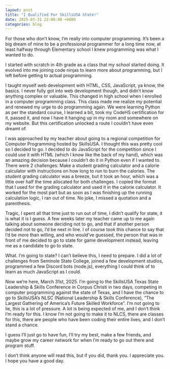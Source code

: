 ```yaml
---
layout: post
title: "I Qualified For SkillsUSA State!"
date: 2025-03-31 22:00:00 +0000
categories: blog
---
```


For those who don’t know, I’m really into computer programming. It’s been a big dream of mine to be a professional programmer for a long time now, at least halfway through Elementary school I knew programming was what I wanted to do.

I started with scratch in 4th grade as a class that my school started doing.
It evolved into me joining code ninjas to learn more about programming, but I left before getting to actual programming.

I taught myself web development with HTML, CSS, JavaScript, ya know, the basics.
I never fully got into web development though, and didn’t know anything complex or valuable.
This changed in high school when I enrolled in a computer programming class. This class made me realize my potential and renewed my urge to do programming again.
We were learning Python as per the standard course, I learned a bit, took my CodeHS certification for it, passed it, and now I have it hanging up in my room and somewhere on my website. But this certification unlocked a route I couldn’t have even dreamt of.

I was approached by my teacher about going to a regional competition for Computer Programming hosted by SkillsUSA. I thought this was pretty cool so I decided to go. I decided to do JavaScript for the competition since I could use it with HTML (which I know like the back of my hand), which was an amazing decision because I couldn’t do it in Python even if I wanted to. There were 2 challenges: Make a student grading calculator and a calorie calculator with instructions on how long to run to burn the calories.
The student grading calculator was a breeze, but it took an hour, which was a little over half the time allocated for both challenges.
I copied the format that I used for the grading calculator and used it in the calorie calculator. It worked for the most part but as soon as I was finishing up the running calculation logic, I ran out of time. No joke, I missed a quotation and a parenthesis.

Tragic, I spent all that time just to run out of time, I didn’t qualify for state, it is what it is I guess. A few weeks later my teacher came up to me again talking about someone deciding not to go, and that if another person decided not to go, I’d be next in line. I of course took this chance to say that I’d be more than willing, and who would’ve guessed, the person that was in front of me decided to go to state for game development instead, leaving me as a candidate to go to state.

What. I’m going to state? I can’t believe this, I need to prepare. I did a lot of challenges from Seminole State College, joined a few development studios, programmed a few Discord bots (node.js), everything I could think of to learn as much JavaScript as I could.

Now we’re here, March 31st, 2025. I’m going to the SkillsUSA Texas State Leadership & Skills Conference in Corpus Christi in two days, competing in computer programming against the state of Texas, and I have the chance to go to SkillsUSA’s NLSC (National Leadership & Skills Conference), “The Largest Gathering of America’s Future Skilled Workforce”. I’m not going to lie, this is a lot of pressure. A lot is being expected of me, and I don’t think I’m ready for this.
I know I’m not going to make it to NLCS, there are classes for this, there are people who have been coding their entire lives, and I don’t stand a chance.

I guess I’ll just go to have fun, I’ll try my best, make a few friends, and maybe grow my career network for when I’m ready to go out there and program stuff.

I don’t think anyone will read this, but if you did, thank you. I appreciate you. I hope you have a good day.
